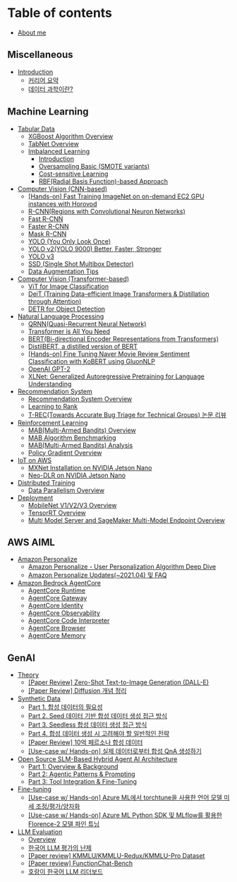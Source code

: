 # Table of contents

* [About me](README.md)

## Miscellaneous

* [Introduction](miscellaneous/about-me/README.md)
  * [커리어 요약](miscellaneous/about-me/career-1.md)
  * [데이터 과학이란?](miscellaneous/about-me/data-science.md)

## Machine Learning <a href="#ml" id="ml"></a>

* [Tabular Data](ml/tabular/README.md)
  * [XGBoost Algorithm Overview](ml/tabular/xgboost.md)
  * [TabNet Overview](ml/tabular/tabnet-overview.md)
  * [Imbalanced Learning](ml/tabular/imbalanced-learning/README.md)
    * [Introduction](ml/tabular/imbalanced-learning/overview.md)
    * [Oversampling Basic (SMOTE variants)](ml/tabular/imbalanced-learning/oversampling-basic-smote-variants.md)
    * [Cost-sensitive Learning](ml/tabular/imbalanced-learning/cost-sensitive-learning.md)
    * [RBF(Radial Basis Function)-based Approach](ml/tabular/imbalanced-learning/rbf-radial-basis-function-based-approach.md)
* [Computer Vision (CNN-based)](ml/cv/README.md)
  * [\[Hands-on\] Fast Training ImageNet on on-demand EC2 GPU instances with Horovod](ml/cv/imagenet-horovod.md)
  * [R-CNN(Regions with Convolutional Neuron Networks)](ml/cv/r-cnn.md)
  * [Fast R-CNN](ml/cv/fast-r-cnn.md)
  * [Faster R-CNN](ml/cv/faster-r-cnn.md)
  * [Mask R-CNN](ml/cv/mask-r-cnn.md)
  * [YOLO (You Only Look Once)](ml/cv/yolo.md)
  * [YOLO v2(YOLO 9000) Better, Faster, Stronger](ml/cv/yolo-v2.md)
  * [YOLO v3](ml/cv/yolo-v3.md)
  * [SSD (Single Shot Multibox Detector)](ml/cv/ssd.md)
  * [Data Augmentation Tips](ml/cv/data-augmentation-tips.md)
* [Computer Vision (Transformer-based)](ml/computer-vision-transformer-based/README.md)
  * [ViT for Image Classification](ml/computer-vision-transformer-based/vit-for-image-classification.md)
  * [DeiT (Training Data-efficient Image Transformers & Distillation through Attention)](ml/computer-vision-transformer-based/deit-training-data-efficient-image-transformers-and-distillation-through-attention.md)
  * [DETR for Object Detection](ml/computer-vision-transformer-based/detr-for-object-detection.md)
* [Natural Language Processing](ml/nlp/README.md)
  * [QRNN(Quasi-Recurrent Neural Network)](ml/nlp/qrnn.md)
  * [Transformer is All You Need](ml/nlp/transformer.md)
  * [BERT(Bi-directional Encoder Representations from Transformers)](ml/nlp/bert.md)
  * [DistilBERT, a distilled version of BERT](ml/nlp/distilbert.md)
  * [\[Hands-on\] Fine Tuning Naver Movie Review Sentiment Classification with KoBERT using GluonNLP](ml/nlp/bert-fine-tuning-naver-movie.md)
  * [OpenAI GPT-2](ml/nlp/gpt-2.md)
  * [XLNet: Generalized Autoregressive Pretraining for Language Understanding](ml/nlp/xlnet.md)
* [Recommendation System](ml/recsys/README.md)
  * [Recommendation System Overview](ml/recsys/recommendation-overview.md)
  * [Learning to Rank](ml/recsys/learning-to-rank.md)
  * [T-REC(Towards Accurate Bug Triage for Technical Groups) 논문 리뷰](ml/recsys/t-rec.md)
* [Reinforcement Learning](ml/rl/README.md)
  * [MAB(Multi-Armed Bandits) Overview](ml/rl/mab-overview.md)
  * [MAB Algorithm Benchmarking](ml/rl/mab-benchmarking.md)
  * [MAB(Multi-Armed Bandits) Analysis](ml/rl/mab-analysis.md)
  * [Policy Gradient Overview](ml/rl/policy-gradient-overview.md)
* [IoT on AWS](ml/iot/README.md)
  * [MXNet Installation on NVIDIA Jetson Nano](ml/iot/mxnet-installation-jetson-nano.md)
  * [Neo-DLR on NVIDIA Jetson Nano](ml/iot/neo-dlr-on-nvidia-jetson-nano.md)
* [Distributed Training](ml/distributed-training/README.md)
  * [Data Parallelism Overview](ml/distributed-training/data-parallelism-overview.md)
* [Deployment](ml/deployment/README.md)
  * [MobileNet V1/V2/V3 Overview](ml/deployment/mobilenet.md)
  * [TensorRT Overview](ml/deployment/tensorrt.md)
  * [Multi Model Server and SageMaker Multi-Model Endpoint Overview](ml/deployment/mms.md)

## AWS AIML <a href="#aws" id="aws"></a>

* [Amazon Personalize](aws/amazon-personalize/README.md)
  * [Amazon Personalize - User Personalization Algorithm Deep Dive](aws/amazon-personalize/amazon-personalize-deep-dive.md)
  * [Amazon Personalize Updates(\~2021.04) 및 FAQ](aws/amazon-personalize/updates.md)
* [Amazon Bedrock AgentCore](aws/amazon-bedrock-agentcore/README.md)
  * [AgentCore Runtime](aws/amazon-bedrock-agentcore/runtime.md)
  * [AgentCore Gateway](aws/amazon-bedrock-agentcore/gateway.md)
  * [AgentCore Identity](aws/amazon-bedrock-agentcore/identity.md)
  * [AgentCore Observability](aws/amazon-bedrock-agentcore/observability.md)
  * [AgentCore Code Interpreter](aws/amazon-bedrock-agentcore/code-interpreter.md)
  * [AgentCore Browser](aws/amazon-bedrock-agentcore/browser.md)
  * [AgentCore Memory](aws/amazon-bedrock-agentcore/memory.md)

## GenAI

* [Theory](genai/theory/README.md)
  * [\[Paper Review\] Zero-Shot Text-to-Image Generation (DALL-E)](genai/theory/dall-e.md)
  * [\[Paper Review\] Diffusion 개념 정리](genai/theory/diffusion.md)
* [Synthetic Data](genai/synthetic-data/README.md)
  * [Part 1. 합성 데이터의 필요성](genai/synthetic-data/part-1-overview.md)
  * [Part 2. Seed 데이터 기반 합성 데이터 생성 접근 방식](genai/synthetic-data/part-2-seed.md)
  * [Part 3. Seedless 합성 데이터 생성 접근 방식](genai/synthetic-data/part-3-seedless.md)
  * [Part 4. 합성 데이터 생성 시 고려해야 할 일반적인 전략](genai/synthetic-data/part-4-strategy.md)
  * [\[Paper Review\] 10억 페르소나 합성 데이터](genai/synthetic-data/10b-persona.md)
  * [\[Use-case w/ Hands-on\] 실제 데이터로부터 합성 QnA 생성하기](genai/synthetic-data/azure-usecase.md)
* [Open Source SLM-Based Hybrid Agent AI Architecture](genai/slm-llm-hybrid-arch/README.md)
  * [Part 1: Overview & Background](genai/slm-llm-hybrid-arch/part-1-overview.md)
  * [Part 2: Agentic Patterns & Prompting](genai/slm-llm-hybrid-arch/part-2-agent-patterns.md)
  * [Part 3: Tool Integration & Fine-Tuning](genai/slm-llm-hybrid-arch/part-3-other-patterns.md)
* [Fine-tuning](genai/fine-tuning/README.md)
  * [\[Use-case w/ Hands-on\] Azure ML에서 torchtune을 사용한 언어 모델 미세 조정/평가/양자화](genai/fine-tuning/torchtune-azureml.md)
  * [\[Use-case w/ Hands-on\] Azure ML Python SDK 및 MLflow를 활용한 Florence-2 모델 파인 튜닝](genai/fine-tuning/florence2-finetune-azureml.md)
* [LLM Evaluation](genai/llm-evaluation/README.md)
  * [Overview](genai/llm-evaluation/overview.md)
  * [한국어 LLM 평가의 난제](genai/llm-evaluation/challenges-korean-llm.md)
  * [\[Paper review\] KMMLU/KMMLU-Redux/KMMLU-Pro Dataset](genai/llm-evaluation/kmmlu.md)
  * [\[Paper review\] FunctionChat-Bench](genai/llm-evaluation/funcchat-bench.md)
  * [호랑이 한국어 LLM 리더보드](genai/llm-evaluation/horangi-korean-llm-leaderboard.md)
